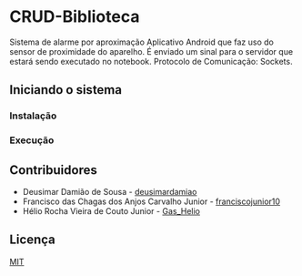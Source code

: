# CRUD-Biblioteca

Sistema de alarme por aproximação
Aplicativo Android que faz uso do sensor de proximidade do aparelho.
É enviado um sinal para o servidor que estará sendo executado no notebook.
Protocolo de Comunicação: Sockets.

## Iniciando o sistema

### Instalação

### Execução

## Contribuidores

* Deusimar Damião de Sousa - [deusimardamiao](<https://github.com/deusimardamiao/>)
* Francisco das Chagas dos Anjos Carvalho Junior - [franciscojunior10](<https://github.com/franciscojunior10/>)
* Hélio Rocha Vieira de Couto Junior - [Gas_Helio](<https://github.com/Gas-Helio>)

## Licença

[MIT](https://github.com/Gas-Helio/CRUD-Biblioteca/blob/master/LICENSE)
